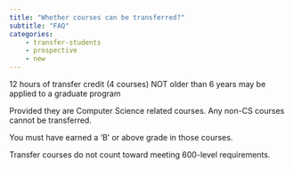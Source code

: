 ```yaml
---
title: "Whether courses can be transferred?"
subtitle: "FAQ"
categories:
    - transfer-students
    - prospective
    - new
---
```

12 hours of transfer credit (4 courses) NOT older than 6 years may be applied to a graduate program

Provided they are Computer Science related courses. Any non-CS courses cannot be transferred. 

You must have earned a ‘B’ or above grade in those courses.

Transfer courses do not count toward meeting 600-level requirements.